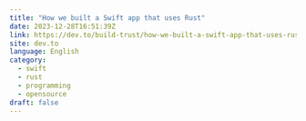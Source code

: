```yaml
---
title: "How we built a Swift app that uses Rust"
date: 2023-12-28T16:51:39Z
link: https://dev.to/build-trust/how-we-built-a-swift-app-that-uses-rust-102f?utm_medium=RSS&utm_source=news.12bit.vn
site: dev.to
language: English
category:
  - swift
  - rust
  - programming
  - opensource
draft: false
---
```

